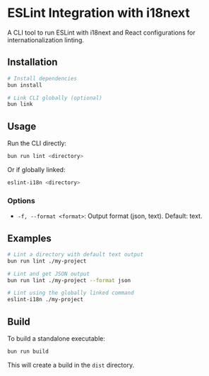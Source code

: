 # ESLint Integration with i18next

A CLI tool to run ESLint with i18next and React configurations for internationalization linting.

## Installation

```bash
# Install dependencies
bun install

# Link CLI globally (optional)
bun link
```

## Usage

Run the CLI directly:

```bash
bun run lint <directory>
```

Or if globally linked:

```bash
eslint-i18n <directory>
```

### Options

- `-f, --format <format>`: Output format (json, text). Default: text.

## Examples

```bash
# Lint a directory with default text output
bun run lint ./my-project

# Lint and get JSON output
bun run lint ./my-project --format json

# Lint using the globally linked command
eslint-i18n ./my-project
```

## Build

To build a standalone executable:

```bash
bun run build
```

This will create a build in the `dist` directory.
